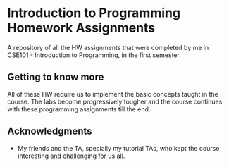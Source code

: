 # Introduction to Programming Homework Assignments

A repository of all the HW assignments that were completed by me in CSE101 - Introduction to Programming, in the first semester.

## Getting to know more

All of these HW require us to implement the basic concepts taught in the course. The labs become progressively tougher and the course continues with these programming assignments till the end.

<!--
Each lab has a question and a set of queries and sub-tasks to implement and a strict rubric for the labs to be evaluated on:	



### Laboratory 1 

What things you need to install the software and how to install them

-->
## Acknowledgments

* My friends and the TA, specially my tutorial TAs, who kept the course interesting and challenging for us all.




